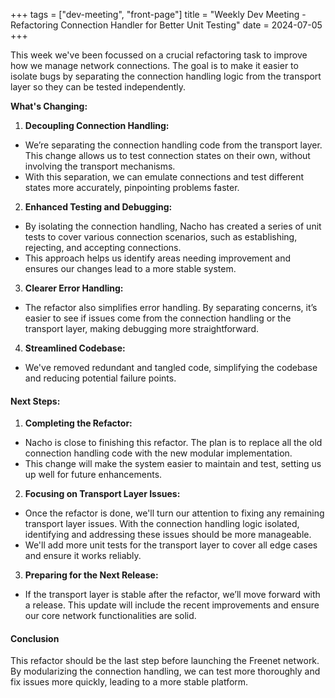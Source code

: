 +++
tags = ["dev-meeting", "front-page"]
title = "Weekly Dev Meeting - Refactoring Connection Handler for Better Unit Testing" 
date = 2024-07-05
+++

This week we've been focussed on a crucial refactoring task to improve how we manage network connections. The goal is to
make it easier to isolate bugs by separating the connection handling logic from the transport layer so they can be
tested independently.

**What's Changing:**

1. **Decoupling Connection Handling:**

- We’re separating the connection handling code from the transport layer. This change allows us to test connection
  states on their own, without involving the transport mechanisms.
- With this separation, we can emulate connections and test different states more accurately, pinpointing problems
  faster.

2. **Enhanced Testing and Debugging:**

- By isolating the connection handling, Nacho has created a series of unit tests to cover various connection scenarios,
  such as establishing, rejecting, and accepting connections.
- This approach helps us identify areas needing improvement and ensures our changes lead to a more stable system.

3. **Clearer Error Handling:**

- The refactor also simplifies error handling. By separating concerns, it’s easier to see if issues come from the
  connection handling or the transport layer, making debugging more straightforward.

4. **Streamlined Codebase:**

- We've removed redundant and tangled code, simplifying the codebase and reducing potential failure points.

#### Next Steps:

1. **Completing the Refactor:**

- Nacho is close to finishing this refactor. The plan is to replace all the old connection handling code with the new
  modular implementation.
- This change will make the system easier to maintain and test, setting us up well for future enhancements.

2. **Focusing on Transport Layer Issues:**

- Once the refactor is done, we'll turn our attention to fixing any remaining transport layer issues. With the
  connection handling logic isolated, identifying and addressing these issues should be more manageable.
- We'll add more unit tests for the transport layer to cover all edge cases and ensure it works reliably.

3. **Preparing for the Next Release:**

- If the transport layer is stable after the refactor, we’ll move forward with a release. This update will include the
  recent improvements and ensure our core network functionalities are solid.

#### Conclusion

This refactor should be the last step before launching the Freenet network. By modularizing the connection handling, we
can test more thoroughly and fix issues more quickly, leading to a more stable platform.
